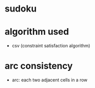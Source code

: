 # sudoku

# algorithm used
- csv (constraint satisfaction algorithm)


# arc consistency
- arc: each two adjacent cells in a row

